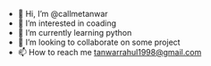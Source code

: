 - 👋 Hi, I’m @callmetanwar
- 👀 I’m interested in coading
- 🌱 I’m currently learning python
- 💞️ I’m looking to collaborate on some project
- 📫 How to reach me tanwarrahul1998@gmail.com

<!---
callmetanwar/callmetanwar is a ✨ special ✨ repository because its `README.md` (this file) appears on your GitHub profile.
You can click the Preview link to take a look at your changes.
--->
